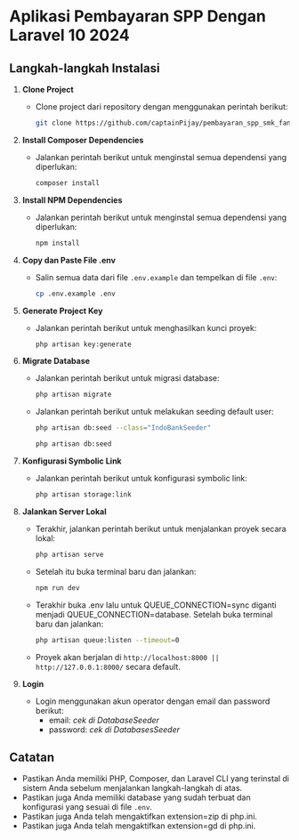# Aplikasi Pembayaran SPP Dengan Laravel 10 2024

## Langkah-langkah Instalasi

1. **Clone Project**

    - Clone project dari repository dengan menggunakan perintah berikut:
        ```bash
        git clone https://github.com/captainPijay/pembayaran_spp_smk_fania_salsabila.git
        ```

2. **Install Composer Dependencies**

    - Jalankan perintah berikut untuk menginstal semua dependensi yang diperlukan:
        ```bash
        composer install
        ```
3. **Install NPM Dependencies**

    - Jalankan perintah berikut untuk menginstal semua dependensi yang diperlukan:
        ```bash
        npm install
        ```

3. **Copy dan Paste File .env**

    - Salin semua data dari file `.env.example` dan tempelkan di file `.env`:
        ```bash
        cp .env.example .env
        ```

4. **Generate Project Key**

    - Jalankan perintah berikut untuk menghasilkan kunci proyek:
        ```bash
        php artisan key:generate
        ```
        
5. **Migrate Database**

    - Jalankan perintah berikut untuk migrasi database:
        ```bash
        php artisan migrate
        ```
    - Jalankan perintah berikut untuk melakukan seeding default user:
        ```bash
        php artisan db:seed --class="IndoBankSeeder"
        ```
        ```bash
        php artisan db:seed
        ```
6. **Konfigurasi Symbolic Link**

    - Jalankan perintah berikut untuk konfigurasi symbolic link:
        ```bash
        php artisan storage:link
        ```

7. **Jalankan Server Lokal**
    - Terakhir, jalankan perintah berikut untuk menjalankan proyek secara lokal:
        ```bash
        php artisan serve
        ```
   - Setelah itu buka terminal baru dan jalankan:
        ```bash
        npm run dev
        ```
   - Terakhir buka .env lalu untuk QUEUE_CONNECTION=sync diganti menjadi QUEUE_CONNECTION=database. Setelah buka terminal baru dan jalankan:
        ```bash
        php artisan queue:listen --timeout=0
        ```
    - Proyek akan berjalan di `http://localhost:8000 || http://127.0.0.1:8000/` secara default.
8. **Login**
    - Login menggunakan akun operator dengan email dan password berikut:
        - email: *cek di DatabaseSeeder*
        - password: *cek di DatabasesSeeder*
## Catatan

-   Pastikan Anda memiliki PHP, Composer, dan Laravel CLI yang terinstal di sistem Anda sebelum menjalankan langkah-langkah di atas.
-   Pastikan juga Anda memiliki database yang sudah terbuat dan konfigurasi yang sesuai di file `.env`.
-   Pastikan juga Anda telah mengaktifkan extension=zip di php.ini.
-   Pastikan juga Anda telah mengaktifkan extension=gd di php.ini.
